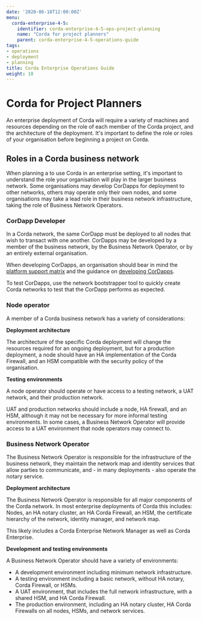 ```yaml
---
date: '2020-06-18T12:00:00Z'
menu:
  corda-enterprise-4-5:
    identifier: corda-enterprise-4-5-ops-project-planning
    name: "Corda for project planners"
    parent: corda-enterprise-4-5-operations-guide
tags:
- operations
- deployment
- planning
title: Corda Enterprise Operations Guide
weight: 10
---
```


# Corda for Project Planners

An enterprise deployment of Corda will require a variety of machines and resources depending on the role of each member
of the Corda project, and the architecture of the deployment. It's important to define the role or roles of your organisation
before beginning a project on Corda.

## Roles in a Corda business network

When planning a to use Corda in an enterprise setting, it's important to understand the role your organisation will play
in the larger business network. Some organisations may develop CorDapps for deployment to other networks, others may operate
only their own nodes, and some organisations may take a lead role in their business network infrastructure, taking the
role of Business Network Operators.

### CorDapp Developer

In a Corda network, the same CorDapp must be deployed to all nodes that wish to transact with one another. CorDapps may be
developed by a member of the business network, by the Business Network Operator, or by an entirely external organisation.

When developing CorDapps, an organisation should bear in mind the [platform support matrix](platform-support-matrix.md/)
and the guidance on [developing CorDapps](../cordapps/cordapp-overview.md/).

To test CorDapps, use the network bootstrapper tool to quickly create Corda networks to test that the CorDapp performs as expected.

### Node operator

A member of a Corda business network has a variety of considerations:

**Deployment architecture**

The architecture of the specific Corda deployment will change the resources required for an ongoing deployment, but for
a production deployment, a node should have an HA implementation of the Corda Firewall, and an HSM compatible with the
security policy of the organisation.

**Testing environments**

A node operator should operate or have access to a testing network, a UAT network, and their production network.

UAT and production networks should include a node, HA firewall, and an HSM, although it may not be necessary for more
informal testing environments. In some cases, a Business Network Operator will provide access to a UAT environment that
node operators may connect to.


### Business Network Operator

The Business Network Operator is responsible for the infrastructure of the business network, they maintain the network map
and identity services that allow parties to communicate, and - in many deployments - also operate the notary service.

**Deployment architecture**

The Business Network Operator is responsible for all major components of the Corda network. In most enterprise deployments
of Corda this includes: Nodes, an HA notary cluster, an HA Corda Firewall, an HSM, the certificate hierarchy of the network,
identity manager, and network map.

This likely includes a Corda Enterprise Network Manager as well as Corda Enterprise.

**Development and testing environments**

A Business Network Operator should have a variety of environments:

- A development environment including minimum network infrastructure.
- A testing environment including a basic network, without HA notary, Corda Firewall, or HSMs.
- A UAT environment, that includes the full network infrastructure, with a shared HSM, and HA Corda Firewall.
- The production environment, including an HA notary cluster, HA Corda Firewalls on all nodes, HSMs, and network services.
